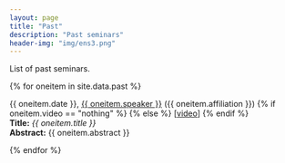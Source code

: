 ```yaml
---
layout: page
title: "Past"
description: "Past seminars"
header-img: "img/ens3.png"
---
```


List of past seminars.



{% for oneitem in site.data.past %}
<p>
  {{ oneitem.date }}, <a href="{{ oneitem.url }}">{{ oneitem.speaker }}</a> ({{ oneitem.affiliation }})
  {% if oneitem.video == "nothing" %}
  {% else %}
    [<a href="{{ oneitem.video }}">video</a>]
  {% endif %}
  <br/>
  <b>Title:</b> <i>{{ oneitem.title }}</i><br/>
  <b>Abstract:</b> {{ oneitem.abstract }}
  </p>
{% endfor %}
